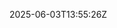 <?xml version="1.0" encoding="UTF-8"?>
<last-modified xml:id="README.md" seconds_since_epoch="1748958926">2025-06-03T13:55:26Z</last-modified>
